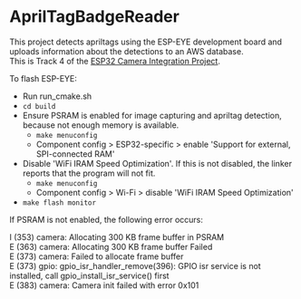 # AprilTagBadgeReader

This project detects apriltags using the ESP-EYE development board and uploads information about the detections to an AWS database.\
This is Track 4 of the [ESP32 Camera Integration Project](https://docs.google.com/document/d/1B1Nw_E98su2T_MYRsv42q9W8aAoufVafAxsERkIy82M/edit#heading=h.4nbkefahv1lc).

To flash ESP-EYE:
- Run run_cmake.sh
- `cd build`
- Ensure PSRAM is enabled for image capturing and apriltag detection, because not enough memory is available.
    - `make menuconfig`
    - Component config > ESP32-specific > enable 'Support for external, SPI-connected RAM'
- Disable 'WiFi IRAM Speed Optimization'. If this is not disabled, the linker reports that the program will not fit.
    - `make menuconfig`
    - Component config > Wi-Fi > disable 'WiFi IRAM Speed Optimization'
- `make flash monitor`

If PSRAM is not enabled, the following error occurs:

I (353) camera: Allocating 300 KB frame buffer in PSRAM\
E (363) camera: Allocating 300 KB frame buffer Failed\
E (373) camera: Failed to allocate frame buffer\
E (373) gpio: gpio_isr_handler_remove(396): GPIO isr service is not installed, call gpio_install_isr_service() first\
E (383) camera: Camera init failed with error 0x101

